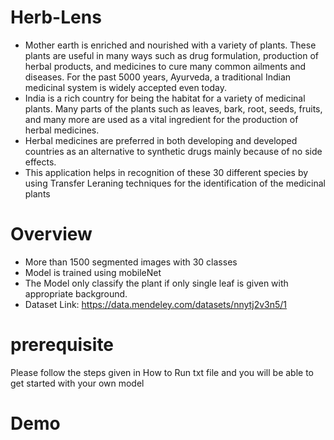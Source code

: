 
# Herb-Lens

* Mother earth is enriched and nourished with a variety of plants. These plants are useful in many ways such as drug formulation, production of herbal products, and medicines to cure many common ailments and diseases. For the past 5000 years, Ayurveda, a traditional Indian medicinal system is widely accepted even today. 
* India is a rich country for being the habitat for a variety of medicinal plants. Many parts of the plants such as leaves, bark, root, seeds, fruits, and many more are used as a vital ingredient for the production of herbal medicines.
* Herbal medicines are preferred in both developing and developed countries as an alternative to synthetic drugs mainly because of no side effects.
* This application helps in recognition of these 30 different species by using Transfer Leraning techniques for the identification of the medicinal plants
        
#  Overview
* More than 1500 segmented images with 30 classes 
* Model is trained using mobileNet 
* The Model only classify the plant if only single leaf is given with appropriate background.
* Dataset Link: https://data.mendeley.com/datasets/nnytj2v3n5/1

# prerequisite
Please follow the steps given in How to Run txt file and you will be able to get started with your own model 

# Demo


